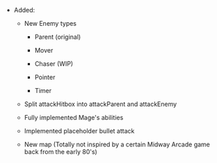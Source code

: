 - Added:
    -  New Enemy types

       - Parent (original)

       - Mover

       - Chaser (WIP)

       - Pointer

       - Timer
    

  - Split attackHitbox into attackParent and attackEnemy

  - Fully implemented Mage's abilities

  - Implemented placeholder bullet attack

  - New map (Totally not inspired by a certain Midway Arcade game back from the early 80's)
